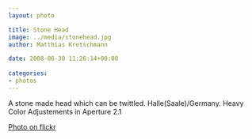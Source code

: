 ```yaml
---
layout: photo

title: Stone Head
image: ../media/stonehead.jpg
author: Matthias Kretschmann

date: 2008-06-30 11:26:14+00:00
  
categories:
- photos
---
```


A stone made head which can be twittled. Halle(Saale)/Germany. Heavy Color Adjustements in Aperture 2.1

[Photo on flickr](http://www.flickr.com/photos/krema/2664367058)
